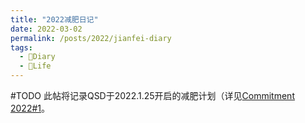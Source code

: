 ```yaml
---
title: "2022减肥日记"
date: 2022-03-02
permalink: /posts/2022/jianfei-diary
tags:
  - 📘Diary
  - 🍜Life
---
```


#TODO
此帖将记录QSD于2022.1.25开启的减肥计划（详见[Commitment 2022#1](http://qsdqsb.github.io/files/Commitments/Commitment_2022_1.pdf)。
